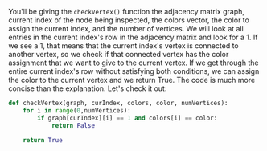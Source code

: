 <!-- title={checkVertex()} -->

<!-- concepts={Backtracking Search, Lists, For Loops} -->

<!--badges={Python:15,Algorithms:60}-->

You'll be giving the `checkVertex()` function the adjacency matrix graph, current index of the node being inspected, the colors vector, the color to assign the current index, and the number of vertices. We will look at all entries in the current index's row in the adjacency matrix and look for a 1. If we see a 1, that means that the current index's vertex is connected to another vertex, so we check if that connected vertex has the color assignment that we want to give to the current vertex. If we get through the entire current index's row without satisfying both conditions, we can assign the color to the current vertex and we return True. The code is much more concise than the explanation. Let's check it out:

```Python
def checkVertex(graph, curIndex, colors, color, numVertices):
    for i in range(0,numVertices):
        if graph[curIndex][i] == 1 and colors[i] == color:
            return False
        
   	return True
```

